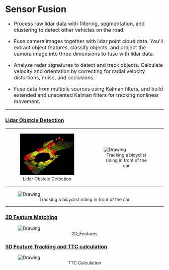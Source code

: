 # Sensor Fusion


<font size="3">
    
*  Process raw lidar data with filtering, segmentation, and clustering to detect other vehicles on the road. 

*  Fuse camera images together with lidar point cloud data. You'll extract object features, classify objects, and project the camera image into three dimensions to fuse with lidar data. 

* Analyze radar signatures to detect and track objects. Calculate velocity and orientation by correcting for radial velocity distortions, noise, and occlusions. 

* Fuse data from multiple sources using Kalman filters, and build extended and unscented Kalman filters for tracking nonlinear movement. 
</font>

---

### [Lidar Obstcle Detection](https://github.com/darrickz/Sensor_Fusion/tree/master/SFND_Lidar_Obstacle_Detection)
<table><tr>
<td>
<figure>
    <img  src="./images/Lidar_Obstacle0.gif" alt="Drawing" style="width: 350px;"/>
    <center>Lidar Obstcle Detection</center>
</figure></td>

<td><figure>
    <img  src="./images/Lidar_Obstacle2.gif" alt="Drawing" style="width: 340px;"/>
    <center>Tracking a bicyclist riding in front of the car</center>
</figure>
  </td>  
  </td>
</tr></table>
<figure>
    <img  src="./images/Lidar_Obstacle1.gif" alt="Drawing" style="width: 710px;"/>
    <center>Tracking a bicyclist riding in front of the car</center>
</figure>

---



### [2D Feature Matching](https://github.com/darrickz/Sensor_Fusion/tree/master/SFND_2D_Feature_Tracking)

<figure>
    <img  src="./images/2D_Features.gif" alt="Drawing" style="height: 500 width: 1000px;"/>
    <center>2D_Features</center>
</figure>


### [3D Feature Tracking and TTC calculation](https://github.com/darrickz/Sensor_Fusion/tree/master/SFND_3D_Object_Tracking)

<figure>
    <img  src="./images/TTC.gif" alt="Drawing" style="height: 500 width: 1000px;"/>
    <center>TTC Calculation</center>
</figure>    
